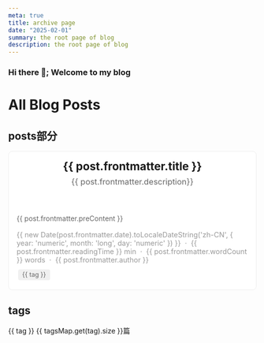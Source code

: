 ```yaml
---
meta: true
title: archive page
date: "2025-02-01"
summary: the root page of blog
description: the root page of blog
---
```


<div>
  <h3>Hi there 👋; Welcome to my blog</h3>
</div>

# All Blog Posts

<script setup>
import {ref, computed} from "vue";
import { data } from '.vitepress/posts.data.js';

const posts = ref([]);
const originalPosts = ref(data);
posts.value = data;
console.log(posts.value.length);
console.log("hello world");
const tagsMap = new Map();
for(const post of posts.value) {
    const tags = post.frontmatter?.tags ?? [];
    for(const tag of tags) {
        if(tagsMap.has(tag)){
            const urlSet =tagsMap.get(tag);
            urlSet.add(post);
        } else {
            const urlSet = new Set();
            urlSet.add(post);
            tagsMap.set(tag, urlSet);
        }
    }
}
console.log(tagsMap.keys());
const chooseTags = ref(new Set());
const sortedTags = computed(() => {
    return [...tagsMap.keys()].sort((a, b) => {
        const sizeA = tagsMap.get(a).size;
        const sizeB = tagsMap.get(b).size;
        return sizeB - sizeA; // 降序排序，文章数量多的标签排在前面
    });
});
const filteredPosts = computed(() => {
    if (chooseTags.value.size === 0) {
        return originalPosts.value;
    }
    let result = new Set(originalPosts.value);
    for (const tag of chooseTags.value) {
        const postsWithTag = tagsMap.get(tag);
        result = result.intersection(postsWithTag);
    }
    return Array.from(result);
});

const toggleTag = (tag) => {
    if (chooseTags.value.has(tag)) {
        chooseTags.value.delete(tag);
    } else {
        chooseTags.value.add(tag);
    }
    posts.value = filteredPosts.value;
};
const scrollToBottom = () => {
  window.scrollTo({
    top: document.documentElement.scrollHeight,
    behavior: 'smooth'
  });
};
</script>

## posts部分

<div class="posts-list">
  <article v-for="(post, index) in posts"
           :key="index"
           class="post-entry">
    <header class="entry-header">
      <h2 class="entry-hint-parent">
        {{ post.frontmatter.title }}
      </h2>
      <h3>
        {{ post.frontmatter.description}}
      </h3>
    </header>
    <div class="entry-content">
      <p>{{ post.frontmatter.preContent }}</p>
    </div>
    <footer class="entry-footer">
      <span :title="post.frontmatter.date">
        {{ new Date(post.frontmatter.date).toLocaleDateString('zh-CN', {
          year: 'numeric',
          month: 'long',
          day: 'numeric'
        }) }}
      </span>
      &nbsp;·&nbsp;
      {{ post.frontmatter.readingTime }} min
      &nbsp;·&nbsp;
      {{ post.frontmatter.wordCount }} words
      &nbsp;·&nbsp;
      {{ post.frontmatter.author }}
    </footer>
    <div class="entry-tags" v-if="post.frontmatter.tags && post.frontmatter.tags.length">
      <span v-for="(tag, index) of post.frontmatter.tags" :key="tag" class="tag">
        {{ tag }}
      </span>
    </div>
    <a class="entry-link" :aria-label="'post link to ' + post.frontmatter.title"
    :href="post.url">
    </a>
  </article>
</div>

## tags

<div class="tags-filter">
    <span v-for="tag in sortedTags"
          :key="tag"
          :class="['filter-tag', {'selected': chooseTags.has(tag)}]"
          @click="toggleTag(tag)">
        {{ tag }} {{ tagsMap.get(tag).size }}篇
    </span>
</div>

<style>
.posts-list {
  display: flex;
  flex-direction: column;
  gap: 1rem;
}

.post-entry {
  position: relative;
  padding: 1rem;
  border: 1px solid #eee;
  border-radius: 8px;
  background: #fff;
  transition: transform 0.2s;
}

.post-entry:hover {
  transform: translateY(-2px);
  box-shadow: 0 2px 8px rgba(0,0,0,0.1);
}

.entry-header h2 {
  margin: 0 0 0.5rem;
  font-size: 1.4rem;
}

.entry-header h3 {
  margin-top: 0.5rem;     /* 减少h3的顶部间距 */
  margin-bottom: 1.5rem;  /* 增加h3的底部间距 */
  color: #666666;            /* 使描述文字颜色更浅，与标题形成层次 */
  font-weight: normal;    /* 降低字重，进一步区分层级 */
}

.entry-content {
  margin-top: 1rem;      /* 增加内容区域的顶部间距 */
}

.entry-content p {
  margin: 0;
  color: #666;
  overflow: hidden;
  text-overflow: ellipsis;
  display: -webkit-box;
  -webkit-line-clamp: 3;
  -webkit-box-orient: vertical;
}

.entry-footer {
  margin-top: 1rem;
  color: #999;
  font-size: 0.9rem;
}

.entry-link {
  position: absolute;
  inset: 0;
  z-index: 1;
}
.entry-tags {
  margin-top: 0.5rem;
}
.tag {
  display: inline-block;
  padding: 0.2rem 0.5rem;
  margin: 0.2rem;
  border-radius: 4px;
  background-color: #f0f0f0;
  color: #666;
  font-size: 0.8rem;
}

.tag:hover {
  background-color: #e0e0e0;
}
.tags-filter {
    margin: 1rem 0;
    display: flex;
    flex-wrap: wrap;
    gap: 0.5rem;
}

.filter-tag {
    padding: 0.3rem 0.8rem;
    border-radius: 1rem;
    background: #f0f0f0;
    cursor: pointer;
    user-select: none;
    transition: all 0.2s ease;
}

.filter-tag:hover {
    background: #e0e0e0;
}

.filter-tag.selected {
    background: #4a9eff;
    color: white;
}
</style>
